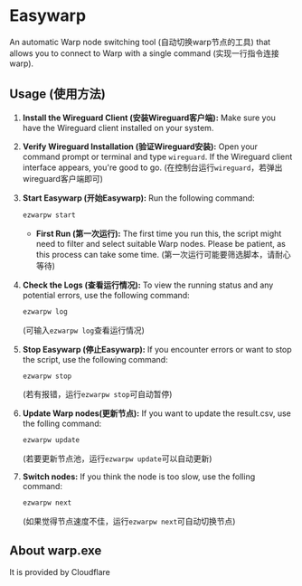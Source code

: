 # Easywarp

An automatic Warp node switching tool (自动切换warp节点的工具) that allows you to connect to Warp with a single command (实现一行指令连接warp).

## Usage (使用方法)

1.  **Install the Wireguard Client (安装Wireguard客户端):** Make sure you have the Wireguard client installed on your system.

2.  **Verify Wireguard Installation (验证Wireguard安装):** Open your command prompt or terminal and type `wireguard`. If the Wireguard client interface appears, you're good to go. (在控制台运行```wireguard```，若弹出wireguard客户端即可)

3.  **Start Easywarp (开始Easywarp):** Run the following command:

    ```bash
    ezwarpw start
    ```
    *   **First Run (第一次运行):** The first time you run this, the script might need to filter and select suitable Warp nodes. Please be patient, as this process can take some time. (第一次运行可能要筛选脚本，请耐心等待)

4.  **Check the Logs (查看运行情况):** To view the running status and any potential errors, use the following command:

    ```bash
    ezwarpw log
    ```
    (可输入```ezwarpw log```查看运行情况)

6.  **Stop Easywarp (停止Easywarp):** If you encounter errors or want to stop the script, use the following command:

    ```bash
    ezwarpw stop
    ```
    (若有报错，运行```ezwarpw stop```可自动暂停)

7. **Update Warp nodes(更新节点):** If you want to update the result.csv, use the folling command:
   ```bash
   ezwarpw update
   ```
   (若要更新节点池，运行```ezwarpw update```可以自动更新)

8. **Switch nodes:** If you think the node is too slow, use the folling command:
   ```bash
   ezwarpw next
   ```
   (如果觉得节点速度不佳，运行```ezwarpw next```可自动切换节点)






## About warp.exe
It is provided by Cloudflare
